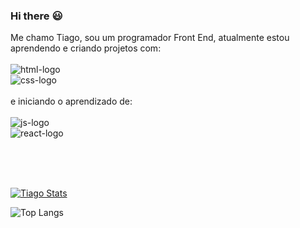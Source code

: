 ### Hi there :smiley:

Me chamo Tiago, sou um programador Front End, atualmente estou aprendendo e criando projetos com: 
<br>
<br>
<img src="https://img.shields.io/badge/HTML5-E34F26?style=for-the-badge&logo=html5&logoColor=white" alt="html-logo"><br>
<img src="https://img.shields.io/badge/CSS3-1572B6?style=for-the-badge&logo=css3&logoColor=white" alt="css-logo">
<br><br>
e iniciando o aprendizado de:
<br><br>
<img src="https://img.shields.io/badge/JavaScript-F7DF1E?style=for-the-badge&logo=javascript&logoColor=black" alt="js-logo"><br>
<img src="https://img.shields.io/badge/React-20232A?style=for-the-badge&logo=react&logoColor=61DAFB" alt="react-logo">

<br><br><br>

[![Tiago Stats](https://github-readme-stats.vercel.app/api?username=tiagoLohan)](https://github.com/anuraghazra/github-readme-stats)

![Top Langs](https://github-readme-stats.vercel.app/api/top-langs/?username=tiagoLohan&layout=compact)
